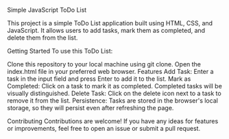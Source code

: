 Simple JavaScript ToDo List

This project is a simple ToDo List application built using HTML, CSS, and JavaScript. It allows users to add tasks, mark them as completed, and delete them from the list.

Getting Started
To use this ToDo List:

Clone this repository to your local machine using git clone.
Open the index.html file in your preferred web browser.
Features
Add Task: Enter a task in the input field and press Enter to add it to the list.
Mark as Completed: Click on a task to mark it as completed. Completed tasks will be visually distinguished.
Delete Task: Click on the delete icon next to a task to remove it from the list.
Persistence: Tasks are stored in the browser's local storage, so they will persist even after refreshing the page.


Contributing
Contributions are welcome! If you have any ideas for features or improvements, feel free to open an issue or submit a pull request.